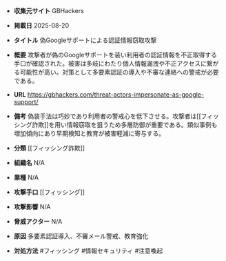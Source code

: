 - **収集元サイト**
GBHackers

- **掲載日**
2025-08-20

- **タイトル**
偽Googleサポートによる認証情報窃取攻撃

- **概要**
攻撃者が偽のGoogleサポートを装い利用者の認証情報を不正取得する手口が確認された。被害は多岐にわたり個人情報漏洩や不正アクセスに繋がる可能性が高い。対策として多要素認証の導入や不審な連絡への警戒が必要である。

- **URL**
https://gbhackers.com/threat-actors-impersonate-as-google-support/

- **備考**
偽装手法は巧妙であり利用者の警戒心を低下させる。攻撃者は[[フィッシング詐欺]]を用い情報窃取を狙うため多層防御が重要である。類似事例も増加傾向にあり早期検知と教育が被害軽減に寄与する。

- **分類**
[[フィッシング詐欺]]

- **組織名**
N/A

- **業種**
N/A

- **攻撃手口**
[[フィッシング]]

- **攻撃影響**
N/A

- **脅威アクター**
N/A

- **原因**
多要素認証導入、不審メール警戒、教育強化

- **対処方法**
#フィッシング #情報セキュリティ #注意喚起
